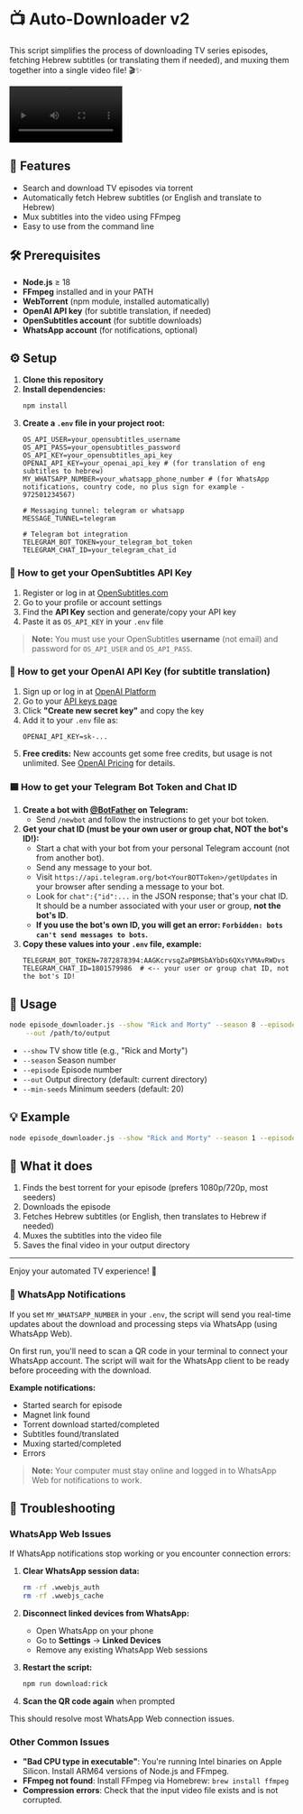 # 📺 Auto-Downloader v2

This script simplifies the process of downloading TV series episodes, fetching Hebrew subtitles (or translating them if needed), and muxing them together into a single video file! 🎬✨

<video src="demo.mp4" controls width="200">Your browser does not support the video tag.</video>

## 🚀 Features
- Search and download TV episodes via torrent
- Automatically fetch Hebrew subtitles (or English and translate to Hebrew)
- Mux subtitles into the video using FFmpeg
- Easy to use from the command line

## 🛠️ Prerequisites
- **Node.js** ≥ 18
- **FFmpeg** installed and in your PATH
- **WebTorrent** (npm module, installed automatically)
- **OpenAI API key** (for subtitle translation, if needed)
- **OpenSubtitles account** (for subtitle downloads)
- **WhatsApp account** (for notifications, optional)

## ⚙️ Setup
1. **Clone this repository**
2. **Install dependencies:**
   ```sh
   npm install
   ```
3. **Create a `.env` file in your project root:**
   ```env
   OS_API_USER=your_opensubtitles_username
   OS_API_PASS=your_opensubtitles_password
   OS_API_KEY=your_opensubtitles_api_key
   OPENAI_API_KEY=your_openai_api_key # (for translation of eng subtitles to hebrew)
   MY_WHATSAPP_NUMBER=your_whatsapp_phone_number # (for WhatsApp notifications, country code, no plus sign for example - 972501234567)
   
   # Messaging tunnel: telegram or whatsapp
   MESSAGE_TUNNEL=telegram
   
   # Telegram bot integration
   TELEGRAM_BOT_TOKEN=your_telegram_bot_token
   TELEGRAM_CHAT_ID=your_telegram_chat_id
   ```

### 🔑 How to get your OpenSubtitles API Key
1. Register or log in at [OpenSubtitles.com](https://www.opensubtitles.com/)
2. Go to your profile or account settings
3. Find the **API Key** section and generate/copy your API key
4. Paste it as `OS_API_KEY` in your `.env` file

> **Note:** You must use your OpenSubtitles **username** (not email) and password for `OS_API_USER` and `OS_API_PASS`.

### 🤖 How to get your OpenAI API Key (for subtitle translation)
1. Sign up or log in at [OpenAI Platform](https://platform.openai.com/signup)
2. Go to your [API keys page](https://platform.openai.com/api-keys)
3. Click **"Create new secret key"** and copy the key
4. Add it to your `.env` file as:
   ```env
   OPENAI_API_KEY=sk-...
   ```
5. **Free credits:** New accounts get some free credits, but usage is not unlimited. See [OpenAI Pricing](https://openai.com/pricing) for details.

### 🟦 How to get your Telegram Bot Token and Chat ID
1. **Create a bot with [@BotFather](https://t.me/botfather) on Telegram:**
   - Send `/newbot` and follow the instructions to get your bot token.
2. **Get your chat ID (must be your own user or group chat, NOT the bot's ID!):**
   - Start a chat with your bot from your personal Telegram account (not from another bot).
   - Send any message to your bot.
   - Visit `https://api.telegram.org/bot<YourBOTToken>/getUpdates` in your browser after sending a message to your bot.
   - Look for `chat":{"id":...` in the JSON response; that's your chat ID. It should be a number associated with your user or group, **not the bot's ID**.
   - **If you use the bot's own ID, you will get an error: `Forbidden: bots can't send messages to bots`.**
3. **Copy these values into your `.env` file, example:**
   ```env
   TELEGRAM_BOT_TOKEN=7872878394:AAGKcrvsqZaPBMSbAYbDs6QXsYVMAvRWDvs
   TELEGRAM_CHAT_ID=1801579986  # <-- your user or group chat ID, not the bot's ID!
   ```

## 📝 Usage

```sh
node episode_downloader.js --show "Rick and Morty" --season 8 --episode 5 \
    --out /path/to/output
```

- `--show`      TV show title (e.g., "Rick and Morty")
- `--season`    Season number
- `--episode`   Episode number
- `--out`       Output directory (default: current directory)
- `--min-seeds` Minimum seeders (default: 20)

## 💡 Example
```sh
node episode_downloader.js --show "Rick and Morty" --season 1 --episode 1 --out ~/Videos/ --min-seeds 25
```

## 🧩 What it does
1. Finds the best torrent for your episode (prefers 1080p/720p, most seeders)
2. Downloads the episode
3. Fetches Hebrew subtitles (or English, then translates to Hebrew if needed)
4. Muxes the subtitles into the video file
5. Saves the final video in your output directory

---

Enjoy your automated TV experience! 🍿

### 📲 WhatsApp Notifications

If you set `MY_WHATSAPP_NUMBER` in your `.env`, the script will send you real-time updates about the download and processing steps via WhatsApp (using WhatsApp Web). 

On first run, you'll need to scan a QR code in your terminal to connect your WhatsApp account. 
The script will wait for the WhatsApp client to be ready before proceeding with the download.

**Example notifications:**
- Started search for episode
- Magnet link found
- Torrent download started/completed
- Subtitles found/translated
- Muxing started/completed
- Errors

> **Note:** Your computer must stay online and logged in to WhatsApp Web for notifications to work.

## 🔧 Troubleshooting

### WhatsApp Web Issues

If WhatsApp notifications stop working or you encounter connection errors:

1. **Clear WhatsApp session data:**
   ```sh
   rm -rf .wwebjs_auth
   rm -rf .wwebjs_cache
   ```

2. **Disconnect linked devices from WhatsApp:**
   - Open WhatsApp on your phone
   - Go to **Settings** → **Linked Devices**
   - Remove any existing WhatsApp Web sessions

3. **Restart the script:**
   ```sh
   npm run download:rick
   ```

4. **Scan the QR code again** when prompted

This should resolve most WhatsApp Web connection issues.

### Other Common Issues

- **"Bad CPU type in executable"**: You're running Intel binaries on Apple Silicon. Install ARM64 versions of Node.js and FFmpeg.
- **FFmpeg not found**: Install FFmpeg via Homebrew: `brew install ffmpeg`
- **Compression errors**: Check that the input video file exists and is not corrupted.
